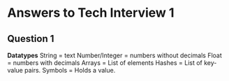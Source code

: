 # Answers to Tech Interview 1

## Question 1
**Datatypes**
String = text
Number/Integer = numbers without decimals
Float = numbers with decimals
Arrays = List of elements
Hashes = List of key-value pairs.
Symbols = Holds a value.